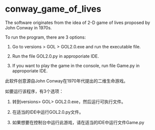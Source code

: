 # conway_game_of_lives
The software originates from the idea of 2-D game of lives proposed by John Conway in 1970s.

To run the program, there are 3 options:

1. Go to versions > GOL > GOL2.0.exe and run the executable file.

2. Run the file GOL2.0.py in approporiate IDE.

3. If you want to play the game in the console, run file Game.py in approporiate IDE.


此软件创意源自John Conway在1970年代提出的二维生命游戏。

如要运行该程序，有3个选项：

1. 转到versions> GOL> GOL2.0.exe，然后运行可执行文件。

2. 在适当的IDE中运行GOL2.0.py文件。

3. 如果想要在控制台中运行此游戏，请在适当的IDE中运行文件Game.py
